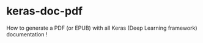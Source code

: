 # keras-doc-pdf
How to generate a PDF (or EPUB) with all Keras (Deep Learning framework) documentation ! 
